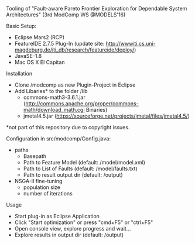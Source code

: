 Tooling of "Fault-aware Pareto Frontier Exploration for Dependable System Architectures" (3rd ModComp WS @MODELS'16)

Basic Setup:
- Eclipse Mars2 (RCP)
- FeatureIDE 2.7.5 Plug-In (update site: http://wwwiti.cs.uni-magdeburg.de/iti_db/research/featureide/deploy/)
- JavaSE-1.8
- Mac OS X El Capitan

Installation
- Clone /modcomp as new Plugin-Project in Eclipse
- Add Libaries* to the folder /lib
  - commons-math3-3.6.1.jar (http://commons.apache.org/proper/commons-math/download_math.cgi  Binaries)
  - jmetal4.5.jar (https://sourceforge.net/projects/jmetal/files/jmetal4.5/) 

*not part of this repository due to copyright issues.

Configuration in src/modcomp/Config.java:
- paths
  - Basepath
  - Path to Feature Model (default: /model/model.xml)
  - Path to List of Faults (default: /model/faults.txt)
  - Path to result output dir (default: /output)
- NSGA-II fine-tuning
  - population size
  - number of iterations

Usage
- Start plug-in as Eclipse Application
- Click "Start optimization" or press "cmd+F5" or "ctrl+F5"
- Open console view, explore progress and wait...
- Explore results in output dir (default: /output)
